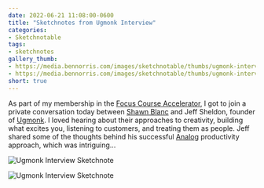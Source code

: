 ```yaml
---
date: 2022-06-21 11:08:00-0600
title: "Sketchnotes from Ugmonk Interview"
categories:
- Sketchnotable
tags:
- sketchnotes
gallery_thumb:
- https://media.bennorris.com/images/sketchnotable/thumbs/ugmonk-interview-2022-01.jpg
- https://media.bennorris.com/images/sketchnotable/thumbs/ugmonk-interview-2022-02.jpg
short: true
---
```


As part of my membership in the [Focus Course Accelerator](https://thefocuscourse.com/accelerator/), I got to join a private conversation today between [Shawn Blanc](https://shawnblanc.net) and Jeff Sheldon, founder of [Ugmonk](https://ugmonk.com). I loved hearing about their approaches to creativity, building what excites you, listening to customers, and treating them as people. Jeff shared some of the thoughts behind his successful [Analog](https://ugmonk.com/pages/analog) productivity approach, which was intriguing…

![Ugmonk Interview Sketchnote](https://media.bennorris.com/images/sketchnotable/focus-course/ugmonk-interview-2022-01.jpg)

![Ugmonk Interview Sketchnote](https://media.bennorris.com/images/sketchnotable/focus-course/ugmonk-interview-2022-02.jpg)
